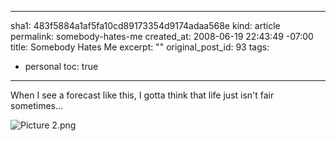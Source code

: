 ----- 
sha1: 483f5884a1af5fa10cd89173354d9174adaa568e
kind: article
permalink: somebody-hates-me
created_at: 2008-06-19 22:43:49 -07:00
title: Somebody Hates Me
excerpt: ""
original_post_id: 93
tags: 
- personal
toc: true
-----
When I see a forecast like this, I gotta think that life just isn't fair sometimes...

![Picture 2.png](http://livollmers.net/wp-content/uploads/2008/06/picture-2.jpg)

